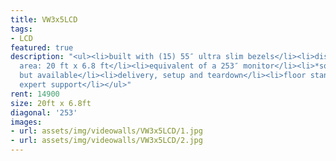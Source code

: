 ```yaml
---
title: VW3x5LCD
tags:
- LCD
featured: true
description: "<ul><li>built with (15) 55″ ultra slim bezels</li><li>display approx.
  area: 20 ft x 6.8 ft</li><li>equivalent of a 253″ monitor</li><li>*sound not built-in,
  but available</li><li>delivery, setup and teardown</li><li>floor stand</li><li>friendly
  expert support</li></ul>"
rent: 14900
size: 20ft x 6.8ft
diagonal: '253'
images:
- url: assets/img/videowalls/VW3x5LCD/1.jpg
- url: assets/img/videowalls/VW3x5LCD/2.jpg
---
```



